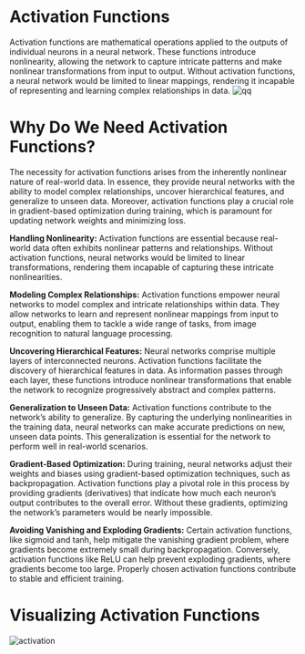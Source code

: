 # Activation Functions

Activation functions are mathematical operations applied to the outputs of individual neurons in a neural network. These functions introduce nonlinearity, allowing the network to capture intricate patterns and make nonlinear transformations from input to output. Without activation functions, a neural network would be limited to linear mappings, rendering it incapable of representing and learning complex relationships in data.
![qq](https://github.com/user-attachments/assets/b2e20438-7c7c-414d-b77b-1e21e6acd1b5)


# Why Do We Need Activation Functions?
The necessity for activation functions arises from the inherently nonlinear nature of real-world data. In essence, they provide neural networks with the ability to model complex relationships, uncover hierarchical features, and generalize to unseen data. Moreover, activation functions play a crucial role in gradient-based optimization during training, which is paramount for updating network weights and minimizing loss.

**Handling Nonlinearity:** Activation functions are essential because real-world data often exhibits nonlinear patterns and relationships. Without activation functions, neural networks would be limited to linear transformations, rendering them incapable of capturing these intricate nonlinearities.

**Modeling Complex Relationships:** Activation functions empower neural networks to model complex and intricate relationships within data. They allow networks to learn and represent nonlinear mappings from input to output, enabling them to tackle a wide range of tasks, from image recognition to natural language processing.

**Uncovering Hierarchical Features:** Neural networks comprise multiple layers of interconnected neurons. Activation functions facilitate the discovery of hierarchical features in data. As information passes through each layer, these functions introduce nonlinear transformations that enable the network to recognize progressively abstract and complex patterns.

**Generalization to Unseen Data:** Activation functions contribute to the network’s ability to generalize. By capturing the underlying nonlinearities in the training data, neural networks can make accurate predictions on new, unseen data points. This generalization is essential for the network to perform well in real-world scenarios.

**Gradient-Based Optimization:** During training, neural networks adjust their weights and biases using gradient-based optimization techniques, such as backpropagation. Activation functions play a pivotal role in this process by providing gradients (derivatives) that indicate how much each neuron’s output contributes to the overall error. Without these gradients, optimizing the network’s parameters would be nearly impossible.

**Avoiding Vanishing and Exploding Gradients:** Certain activation functions, like sigmoid and tanh, help mitigate the vanishing gradient problem, where gradients become extremely small during backpropagation. Conversely, activation functions like ReLU can help prevent exploding gradients, where gradients become too large. Properly chosen activation functions contribute to stable and efficient training.

# Visualizing Activation Functions
![activation](https://github.com/user-attachments/assets/6d0c9197-7fba-44ab-b2f3-18242d28ec48)


